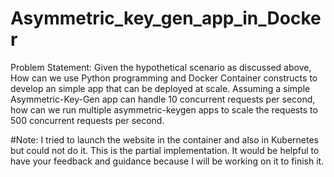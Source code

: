 # Asymmetric_key_gen_app_in_Docker
Problem Statement:
Given the hypothetical scenario as discussed above, How can we use Python programming and Docker Container constructs to develop an simple app that can be deployed at scale. Assuming a simple Asymmetric-Key-Gen app can handle 10 concurrent requests per second, how can we run multiple asymmetric-keygen apps to scale the requests to 500 concurrent requests per second.


#Note: 
I tried to launch the website in the container and also in Kubernetes but could not do it. This is the partial implementation. It would be helpful to have your feedback and guidance because I will be working on it to finish it.
